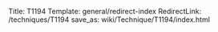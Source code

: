 Title: T1194
Template: general/redirect-index
RedirectLink: /techniques/T1194
save_as: wiki/Technique/T1194/index.html